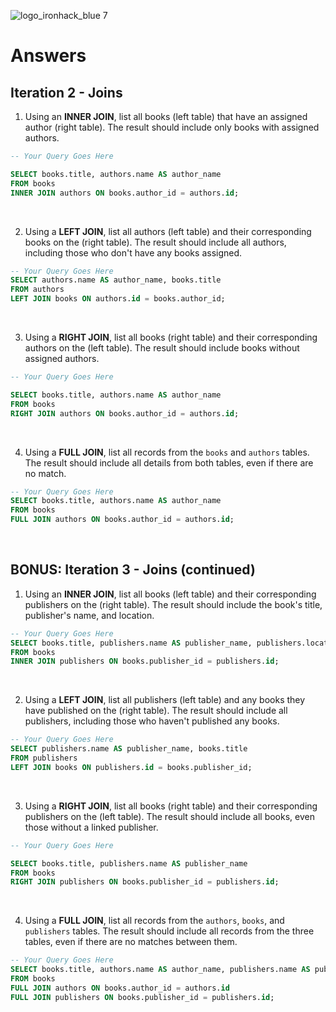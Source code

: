 ![logo_ironhack_blue 7](https://user-images.githubusercontent.com/23629340/40541063-a07a0a8a-601a-11e8-91b5-2f13e4e6b441.png)

# Answers

## Iteration 2 - Joins

1. Using an **INNER JOIN**, list all books (left table) that have an assigned author (right table). The result should include only books with assigned authors.

```sql
-- Your Query Goes Here

SELECT books.title, authors.name AS author_name
FROM books
INNER JOIN authors ON books.author_id = authors.id;

```

<br>

2. Using a **LEFT JOIN**, list all authors (left table) and their corresponding books on the (right table). The result should include all authors, including those who don't have any books assigned.

```sql
-- Your Query Goes Here
SELECT authors.name AS author_name, books.title
FROM authors
LEFT JOIN books ON authors.id = books.author_id;

```

<br>

3. Using a **RIGHT JOIN**, list all books (right table) and their corresponding authors on the (left table). The result should include books without assigned authors.

```sql
-- Your Query Goes Here

SELECT books.title, authors.name AS author_name
FROM books
RIGHT JOIN authors ON books.author_id = authors.id;

```

<br>

4. Using a **FULL JOIN**, list all records from the `books` and `authors` tables. The result should include all details from both tables, even if there are no match.

```sql
-- Your Query Goes Here
SELECT books.title, authors.name AS author_name
FROM books
FULL JOIN authors ON books.author_id = authors.id;

```

<br>

## BONUS: Iteration 3 - Joins (continued)

1. Using an **INNER JOIN**, list all books (left table) and their corresponding publishers on the (right table). The result should include the book's title, publisher's name, and location.

```sql
-- Your Query Goes Here
SELECT books.title, publishers.name AS publisher_name, publishers.location
FROM books
INNER JOIN publishers ON books.publisher_id = publishers.id;

```

<br>

2. Using a **LEFT JOIN**, list all publishers (left table) and any books they have published on the (right table). The result should include all publishers, including those who haven't published any books.

```sql
-- Your Query Goes Here
SELECT publishers.name AS publisher_name, books.title
FROM publishers
LEFT JOIN books ON publishers.id = books.publisher_id;

```

<br>

3. Using a **RIGHT JOIN**, list all books (right table) and their corresponding publishers on the (left table). The result should include all books, even those without a linked publisher.

```sql
-- Your Query Goes Here

SELECT books.title, publishers.name AS publisher_name
FROM books
RIGHT JOIN publishers ON books.publisher_id = publishers.id;

```

<br>

4. Using a **FULL JOIN**, list all records from the `authors`, `books`, and `publishers` tables. The result should include all records from the three tables, even if there are no matches between them.

```sql
-- Your Query Goes Here
SELECT books.title, authors.name AS author_name, publishers.name AS publisher_name
FROM books
FULL JOIN authors ON books.author_id = authors.id
FULL JOIN publishers ON books.publisher_id = publishers.id;

```

<br>
